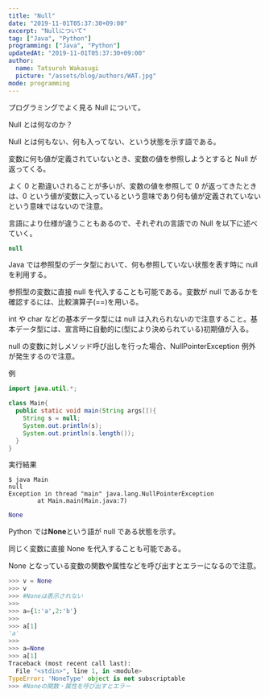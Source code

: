 ```yaml
---
title: "Null"
date: "2019-11-01T05:37:30+09:00"
excerpt: "Nullについて"
tag: ["Java", "Python"]
programming: ["Java", "Python"]
updatedAt: "2019-11-01T05:37:30+09:00"
author:
  name: Tatsuroh Wakasugi
  picture: "/assets/blog/authors/WAT.jpg"
mode: programming
---
```


プログラミングでよく見る Null について。

Null とは何なのか？

Null とは何もない、何も入ってない、という状態を示す語である。

変数に何も値が定義されていないとき、変数の値を参照しようとすると Null が返ってくる。

よく 0 と勘違いされることが多いが、変数の値を参照して 0 が返ってきたときは、0 という値が変数に入っているという意味であり何も値が定義されていないという意味ではないので注意。

言語により仕様が違うこともあるので、それぞれの言語での Null を以下に述べていく。

<div class="note_content_by_programming_language" id="note_content_Java">

```java
null
```

Java では参照型のデータ型において、何も参照していない状態を表す時に null を利用する。

参照型の変数に直接 null を代入することも可能である。変数が null であるかを確認するには、比較演算子(==)を用いる。

int や char などの基本データ型には null は入れられないので注意すること。基本データ型には、宣言時に自動的に(型により決められている)初期値が入る。

null の変数に対しメソッド呼び出しを行った場合、NullPointerException 例外が発生するので注意。

例

```java
import java.util.*;

class Main{
  public static void main(String args[]){
    String s = null;
    System.out.println(s);
    System.out.println(s.length());
  }
}
```

実行結果

```
$ java Main
null
Exception in thread "main" java.lang.NullPointerException
        at Main.main(Main.java:7)
```

</div>
<div class="note_content_by_programming_language" id="note_content_Python">

```python
None
```

Python では**None**という語が null である状態を示す。

同じく変数に直接 None を代入することも可能である。

None となっている変数の関数や属性などを呼び出すとエラーになるので注意。

```python
>>> v = None
>>> v
>>> #Noneは表示されない
>>>
>>> a={1:'a',2:'b'}
>>>
>>> a[1]
'a'
>>>
>>> a=None
>>> a[1]
Traceback (most recent call last):
  File "<stdin>", line 1, in <module>
TypeError: 'NoneType' object is not subscriptable
>>> #Noneの関数・属性を呼び出すとエラー
```

</div>
